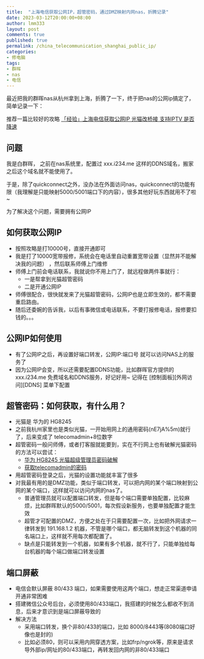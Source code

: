 ```yaml
---
title:  "上海电信获取公网IP，超管密码，通过DMZ映射内网nas，折腾记录"
date: 2023-03-12T20:00:00+08:00
author: lmm333
layout: post
comments: true
published: true
permalink: /china_telecommunication_shanghai_public_ip/
categories:
- 修电脑
tags:
- 群晖
- nas
- 电信
---
```


最近把我的群晖nas从杭州拿到上海，折腾了一下，终于把nas的公网ip搞定了，简单记录一下：

推荐一篇比较好的攻略 [「经验」上海电信获取公网IP 光猫改桥接 支持IPTV 是否降速
](https://aray.cn/archives/14135)

## 问题
我是白群晖， 之前在nas系统里，配置过 xxx.i234.me 这样的DDNS域名，搬家之后这个域名就不能使用了。

于是，除了quickconnect之外，没办法在外面访问nas，quickconnect的功能有限（我理解是只能映射5000/5001端口下的内容），很多其他好玩东西就用不了啦~

为了解决这个问题，需要拥有公网IP

## 如何获取公网IP
- 按照攻略是打10000号，直接开通即可
- 我是打了10000宽带报修，系统会在电话里自动重置宽带设置（显然并不能解决我的问题） ，然后联系师傅上门维修
- 师傅上门前会电话联系，我就说你不用上门了，就远程做两件事就行：
  - 一是帮拿到光猫超管密码
  - 二是开通公网IP
- 师傅很配合，很快就发来了光猫超管密码，公网IP也是立即生效的，都不需要重启路由。 
- 随后还委婉的告诉我，以后有事微信或电话联系，不要打报修电话，报修要扣钱的。。。

## 公网IP如何使用
- 有了公网IP之后，再设置好端口转发，公网IP:端口号 就可以访问NAS上的服务了
- 因为公网IP会变，所以还需要配置DDNS功能，比如群晖官方提供的 xxx.i234.me 免费域名和DDNS服务，好记好用~ 记得在 [控制面板][外网访问][DDNS] 菜单下配置

## 超管密码：如何获取，有什么用？
- 光猫是 华为的 HG8245
- 之前我杭州家里也是类似光猫，一开始用网上的通用密码(nE7jA%5m)就行了，后来变成了 telecomadmin+8位数字
- 超管密码一般问师傅，或者打客服就能要到，实在不行网上也有破解光猫密码的方法可以尝试：
  - [华为 HG8245 光猫超级管理员密码破解](https://www.cnblogs.com/bqh10086/p/4370206.html)
  - [获取telecomadmin的密码](https://cloud.tencent.com/developer/article/2006614)
- 用超管密码登录之后，光猫的设置功能就丰富了很多
- 对我最有用的是DMZ功能，类似于端口转发，可以把内网的某个端口映射到公网的某个端口，这样就可以访问内网的nas了。
  - 普通管理员就可以配置端口转发，但是每个端口需要单独配置，比较麻烦，比如群晖默认的5000/5001，每次假设新服务，也要单独配置才能生效
  - 超管才可配置的DMZ，方便之处在于只需要配置一次，比如把外网请求一律转发到 191.168.1.2 机器，不管是哪个端口，都无脑转发到这个机器的同名端口上，这样就不用每次都配置了。
  - 缺点是只能转发到一个机器，如果有多个机器，就不行了，只能单独给每台机器的每个端口做端口转发设置

## 端口屏蔽
- 电信会默认屏蔽 80/433 端口，如果需要使用这两个端口，想走正常渠道申请开通非常困难
- 搭建微信公众号后台，必须使用80/433端口，我搭建的时候怎么都收不到消息，后来才意识到是端口屏蔽导致的
- 解决方法
  - 采用端口转发，换个非80/433的端口，比如 8000/8443等(8080端口好像也是封的)
  - 比如必须80，则可以采用内网穿透方案，比如frp/ngrok等，原来是请求导外部ip/网址的80/433端口，再转发回内网的非80/433端口
